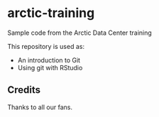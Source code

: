 # arctic-training
Sample code from the Arctic Data Center training

This repository is used as: 

* An introduction to Git  
* Using git with RStudio

## Credits

Thanks to all our fans.
